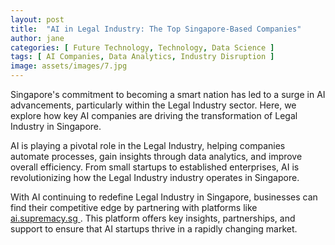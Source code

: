 ```yaml
---
layout: post
title:  "AI in Legal Industry: The Top Singapore-Based Companies"
author: jane
categories: [ Future Technology, Technology, Data Science ]
tags: [ AI Companies, Data Analytics, Industry Disruption ]
image: assets/images/7.jpg
---
```


Singapore's commitment to becoming a smart nation has led to a surge in AI advancements, particularly within the Legal Industry sector. Here, we explore how key AI companies are driving the transformation of Legal Industry in Singapore.

AI is playing a pivotal role in the Legal Industry, helping companies automate processes, gain insights through data analytics, and improve overall efficiency. From small startups to established enterprises, AI is revolutionizing how the Legal Industry industry operates in Singapore.

With AI continuing to redefine Legal Industry in Singapore, businesses can find their competitive edge by partnering with platforms like <a href="https://ai.supremacy.sg" target="_blank"> ai.supremacy.sg </a>. This platform offers key insights, partnerships, and support to ensure that AI startups thrive in a rapidly changing market.
